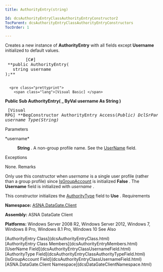 ```yaml
---
title: AuthorityEntry(string)

Id: dcsAuthorityEntryClassAuthorityEntryConstructor2
TocParent: dcsAuthorityEntryClassAuthorityEntryConstructors
TocOrder: 1

---
```


<span>Creates a new instance of <span> **AuthorityEntry** </span> with all fields except **Username** initialized to default values</span>. 
<pre class="prettyprint">
        <span class="lang">[C#]</span>
 **public AuthorityEntry(
   string username
);** 
      </pre>
      <pre class="prettyprint">
        <span class="lang">[Visual Basic] </span>
 **Public Sub AuthorityEntry( _
   ByVal username As String
)** 
      </pre>
      <pre class="prettyprint">
        <span class="lang">[Visual RPG]</span>
 **BegConstructor AuthorityEntry Access(*Public)
   DclSrParm username Type(*String)** 
      </pre>

Parameters

<dl>
        <dt>
 *username* 
        </dt>
        <dd>

**String** . A non-group profile name. See the [ UserName](dcsAuthorityEntryClassUsernameField.html) field.
</dd>
</dl>

Exceptions

None.
Remarks

Only use this constructor when *username* is a single user profile (rather than a group profile) since [ IsGroupAccount](dcsAuthorityEntryClassUsernameField.html) is initialized **False** . The **Username** field is initialized with *username* .

This constructor initializes the [ AuthorityType](dcsAuthorityEntryClassAuthorityTypeField.html) field to **Use** .
Requirements

**Namespace:** [ASNA.DataGate.Client](dcsDataGateClientNamespace.html) 

**Assembly:** ASNA DataGate Client

**Platforms:** Windows Server 2008 R2, Windows Server 2012, Windows 7, Windows 8 Pro, Windows 8.1 Pro, Windows 10
See Also

<dl />
      [AuthorityEntry Class](dcsAuthorityEntryClass.html)
      <br />
      [AuthorityEntry Class Members](dcsAuthorityEntryMembers.html)
      <br />
      [UserName Field](dcsAuthorityEntryClassUsernameField.html)
      <br />
      [AuthorityType Field](dcsAuthorityEntryClassAuthorityTypeField.html)
      <br />
      [IsGroupAccount Field](dcsAuthorityEntryClassUsernameField.html)
      <br />
      [ASNA.DataGate.Client Namespace](dcsDataGateClientNamespace.html)

